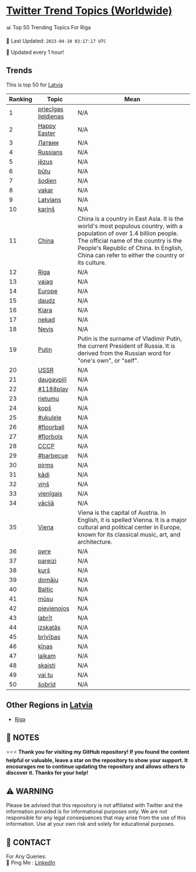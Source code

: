 [Twitter Trend Topics (Worldwide)](https://github.com/ErcinDedeoglu/Twitter-Trend-Topics)
==========


📊 Top 50 Trending Topics For Riga

📆 Last Updated: `2023-04-10 03:17:17 UTC`

🔧 Updated every 1 hour!


## Trends

This is top 50 for [Latvia](</Latvia>)

| Ranking | Topic | Mean |
| ------- | ------------ | ------------ |
| 1 | [priecīgas lieldienas](http://twitter.com/search?q=priec%c4%abgas+lieldienas) | N/A |
| 2 | [Happy Easter](http://twitter.com/search?q=Happy+Easter) | N/A |
| 3 | [Латвии](http://twitter.com/search?q=%d0%9b%d0%b0%d1%82%d0%b2%d0%b8%d0%b8) | N/A |
| 4 | [Russians](http://twitter.com/search?q=Russians) | N/A |
| 5 | [jēzus](http://twitter.com/search?q=j%c4%93zus) | N/A |
| 6 | [būtu](http://twitter.com/search?q=b%c5%abtu) | N/A |
| 7 | [šodien](http://twitter.com/search?q=%c5%a1odien) | N/A |
| 8 | [vakar](http://twitter.com/search?q=vakar) | N/A |
| 9 | [Latvians](http://twitter.com/search?q=Latvians) | N/A |
| 10 | [kariņš](http://twitter.com/search?q=kari%c5%86%c5%a1) | N/A |
| 11 | [China](http://twitter.com/search?q=China) | China is a country in East Asia. It is the world's most populous country, with a population of over 1.4 billion people. The official name of the country is the People's Republic of China. In English, China can refer to either the country or its culture. |
| 12 | [Riga](http://twitter.com/search?q=Riga) | N/A |
| 13 | [vajag](http://twitter.com/search?q=vajag) | N/A |
| 14 | [Europe](http://twitter.com/search?q=Europe) | N/A |
| 15 | [daudz](http://twitter.com/search?q=daudz) | N/A |
| 16 | [Kiara](http://twitter.com/search?q=Kiara) | N/A |
| 17 | [nekad](http://twitter.com/search?q=nekad) | N/A |
| 18 | [Nevis](http://twitter.com/search?q=Nevis) | N/A |
| 19 | [Putin](http://twitter.com/search?q=Putin) | Putin is the surname of Vladimir Putin, the current President of Russia. It is derived from the Russian word for "one's own", or "self". |
| 20 | [USSR](http://twitter.com/search?q=USSR) | N/A |
| 21 | [daugavpilī](http://twitter.com/search?q=daugavpil%c4%ab) | N/A |
| 22 | [#1188play](http://twitter.com/search?q=%231188play) | N/A |
| 23 | [rietumu](http://twitter.com/search?q=rietumu) | N/A |
| 24 | [kopš](http://twitter.com/search?q=kop%c5%a1) | N/A |
| 25 | [#ukulele](http://twitter.com/search?q=%23ukulele) | N/A |
| 26 | [#floorball](http://twitter.com/search?q=%23floorball) | N/A |
| 27 | [#florbols](http://twitter.com/search?q=%23florbols) | N/A |
| 28 | [СССР](http://twitter.com/search?q=%d0%a1%d0%a1%d0%a1%d0%a0) | N/A |
| 29 | [#barbecue](http://twitter.com/search?q=%23barbecue) | N/A |
| 30 | [pirms](http://twitter.com/search?q=pirms) | N/A |
| 31 | [kādi](http://twitter.com/search?q=k%c4%81di) | N/A |
| 32 | [viņš](http://twitter.com/search?q=vi%c5%86%c5%a1) | N/A |
| 33 | [vienīgais](http://twitter.com/search?q=vien%c4%abgais) | N/A |
| 34 | [vācijā](http://twitter.com/search?q=v%c4%81cij%c4%81) | N/A |
| 35 | [Viena](http://twitter.com/search?q=Viena) | Viena is the capital of Austria. In English, it is spelled Vienna. It is a major cultural and political center in Europe, known for its classical music, art, and architecture. |
| 36 | [риге](http://twitter.com/search?q=%d1%80%d0%b8%d0%b3%d0%b5) | N/A |
| 37 | [pareizi](http://twitter.com/search?q=pareizi) | N/A |
| 38 | [kurš](http://twitter.com/search?q=kur%c5%a1) | N/A |
| 39 | [domāju](http://twitter.com/search?q=dom%c4%81ju) | N/A |
| 40 | [Baltic](http://twitter.com/search?q=Baltic) | N/A |
| 41 | [mūsu](http://twitter.com/search?q=m%c5%absu) | N/A |
| 42 | [pievienojos](http://twitter.com/search?q=pievienojos) | N/A |
| 43 | [labrīt](http://twitter.com/search?q=labr%c4%abt) | N/A |
| 44 | [izskatās](http://twitter.com/search?q=izskat%c4%81s) | N/A |
| 45 | [brīvības](http://twitter.com/search?q=br%c4%abv%c4%abbas) | N/A |
| 46 | [ķīnas](http://twitter.com/search?q=%c4%b7%c4%abnas) | N/A |
| 47 | [laikam](http://twitter.com/search?q=laikam) | N/A |
| 48 | [skaisti](http://twitter.com/search?q=skaisti) | N/A |
| 49 | [vai tu](http://twitter.com/search?q=vai+tu) | N/A |
| 50 | [šobrīd](http://twitter.com/search?q=%c5%a1obr%c4%abd) | N/A |



## Other Regions in [Latvia](</Latvia>)

* [Riga](</Latvia/Riga.md>)



## 📝 NOTES

⭐⭐⭐ **Thank you for visiting my GitHub repository! If you found the content helpful or valuable, leave a star on the repository to show your support. It encourages me to continue updating the repository and allows others to discover it. Thanks for your help!**


## ⚠️ WARNING

Please be advised that this repository is not affiliated with Twitter and the information provided is for informational purposes only. We are not responsible for any legal consequences that may arise from the use of this information. Use at your own risk and solely for educational purposes.


## 📨 CONTACT

 For Any Queries:  
            🏓 Ping Me : [LinkedIn](https://www.linkedin.com/in/ercindedeoglu/)
